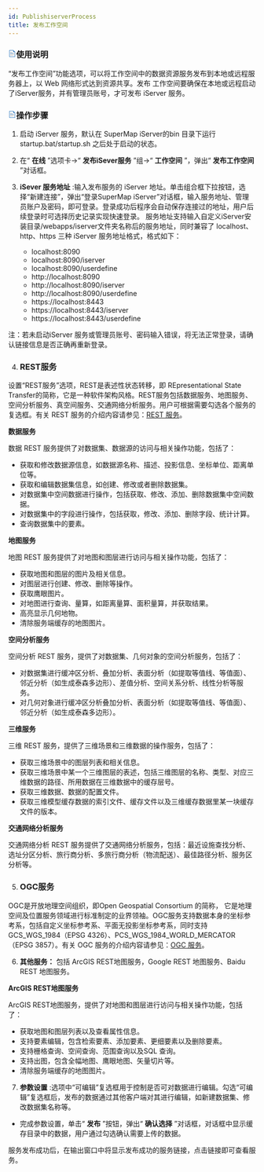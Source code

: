 ```yaml
---
id: PublishiserverProcess
title: 发布工作空间
---
```

### ![](../img/read.gif)使用说明

“发布工作空间”功能选项，可以将工作空间中的数据资源服务发布到本地或远程服务器上，以 Web 网络形式达到资源共享。发布
工作空间要确保在本地或远程启动了iServer服务，并有管理员账号，才可发布 iServer 服务。

### ![](../img/read.gif)操作步骤

1. 启动 iServer 服务，默认在 SuperMap iServer的bin 目录下运行 startup.bat/startup.sh 之后处于启动的状态。
2. 在“ **在线** ”选项卡->“ **发布iSever服务** ”组->“ **工作空间** ”，弹出“ **发布工作空间** ”对话框。

3. **iSever 服务地址** :输入发布服务的 iServer 地址。单击组合框下拉按钮，选择“新建连接”，弹出“登录SuperMap iServer”对话框，输入服务地址、管理员账户及密码，即可登录。登录成功后程序会自动保存连接过的地址，用户后续登录时可选择历史记录实现快速登录。 服务地址支持输入自定义iServer安装目录/webapps/iserver文件夹名称后的服务地址，同时兼容了 localhost、http、https 三种 iServer 服务地址格式，格式如下：

    * localhost:8090
    * localhost:8090/iserver
    * localhost:8090/userdefine
    * http://localhost:8090
    * http://localhost:8090/iserver
    * http://localhost:8090/userdefine
    * https://localhost:8443
    * https://localhost:8443/iserver
    * https://localhost:8443/userdefine

注：若未启动iServer 服务或管理员账号、密码输入错误，将无法正常登录，请确认链接信息是否正确再重新登录。

4. ### REST服务

设置“REST服务”选项，REST是表述性状态转移，即 REpresentational State
Transfer的简称，它是一种软件架构风格。REST服务包括数据服务、地图服务、空间分析服务、真空间服务、交通网络分析服务。用户可根据需要勾选各个服务的复选框。有关
REST 服务的介绍内容请参见：[REST 服务](../TechDocument/WebDatasets/AboutWebDatasetl#2)。

**数据服务**

数据 REST 服务提供了对数据集、数据源的访问与相关操作功能，包括了：

  * 获取和修改数据源信息，如数据源名称、描述、投影信息、坐标单位、距离单位等。
  * 获取和编辑数据集信息，如创建、修改或者删除数据集。
  * 对数据集中空间数据进行操作，包括获取、修改、添加、删除数据集中空间数据。
  * 对数据集中的字段进行操作，包括获取，修改、添加、删除字段、统计计算。
  * 查询数据集中的要素。

**地图服务**

地图 REST 服务提供了对地图和图层进行访问与相关操作功能，包括了：

  * 获取地图和图层的图片及相关信息。
  * 对图层进行创建、修改、删除等操作。
  * 获取鹰眼图片。
  * 对地图进行查询、量算，如距离量算、面积量算，并获取结果。
  * 高亮显示几何地物。
  * 清除服务端缓存的地图图片。

**空间分析服务**

空间分析 REST 服务，提供了对数据集、几何对象的空间分析服务，包括了：

  * 对数据集进行缓冲区分析、叠加分析、表面分析（如提取等值线、等值面）、 邻近分析（如生成泰森多边形）、差值分析、空间关系分析、线性分析等服务。
  * 对几何对象进行缓冲区分析叠加分析、表面分析（如提取等值线、等值面）、 邻近分析（如生成泰森多边形）。

**三维服务**

三维 REST 服务，提供了三维场景和三维数据的操作服务，包括了：

  * 获取三维场景中的图层列表和相关信息。
  * 获取三维场景中某一个三维图层的表述，包括三维图层的名称、类型、对应三维数据的路径、所用数据在三维数据中的缓存层号。
  * 获取三维数据、数据的配置文件。
  * 获取三维模型缓存数据的索引文件、缓存文件以及三维缓存数据里某一块缓存文件的版本。

**交通网络分析服务**

交通网络分析 REST 服务提供了交通网络分析服务，包括：最近设施查找分析、选址分区分析、旅行商分析、多旅行商分析（物流配送）、最佳路径分析、服务区分析等。

5. ### OGC服务

OGC是开放地理空间组织，即Open Geospatial Consortium 的简称，
它是地理空间及位置服务领域进行标准制定的业界领袖。OGC服务支持数据本身的坐标参考系，包括自定义坐标参考系、平面无投影坐标参考系，同时支持GCS_WGS_1984（EPSG
4326）、PCS_WGS_1984_WORLD_MERCATOR（EPSG 3857）。有关 OGC 服务的介绍内容请参见：[OGC
服务](../TechDocument/WebDatasets/AboutWebDatasetl#1)。

6. **其他服务：** 包括 ArcGIS REST地图服务，Google REST 地图服务、Baidu REST 地图服务。

**ArcGIS REST地图服务**

ArcGIS REST地图服务，提供了对地图和图层进行访问与相关操作功能，包括了：

  * 获取地图和图层列表以及查看属性信息。
  * 支持要素编辑，包含检索要素、添加要素、更细要素以及删除要素。
  * 支持栅格查询、空间查询、范围查询以及SQL 查询。
  * 支持出图，包含全幅地图、鹰眼地图、矢量切片等。
  * 清除服务端缓存的地图图片。

7. **参数设置** :选项中“可编辑”复选框用于控制是否可对数据进行编辑。勾选“可编辑”复选框后，发布的数据通过其他客户端对其进行编辑，如新建数据集、修改数据集名称等。

* 完成参数设置，单击“ **发布** ”按钮，弹出“ **确认选择** ”对话框，对话框中显示缓存目录中的数据，用户通过勾选确认需要上传的数据。

服务发布成功后，在输出窗口中将显示发布成功的服务链接，点击链接即可查看服务。

  



